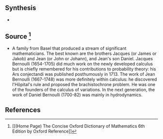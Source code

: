 ## Synthesis
- 
## Source [^1]
- A family from Basel that produced a stream of significant mathematicians. The best known are the brothers Jacques (or James or Jakob) and Jean (or John or Johann), and Jean's son Daniel. Jacques Bernoulli (1654-1705) did much work on the newly developed calculus but is chiefly remembered for his contributions to probability theory: his Ars conjectandi was published posthumously in 1713. The work of Jean Bernoulli (1667-1748) was more definitely within calculus: he discovered l'Hôpital's rule and proposed the brachistochrone problem. He was one of the founders of the calculus of variations. In the next generation, the work of Daniel Bernoulli (1700-82) was mainly in hydrodynamics.
## References

[^1]: [[(Home Page) The Concise Oxford Dictionary of Mathematics 6th Edition by Oxford Reference]]